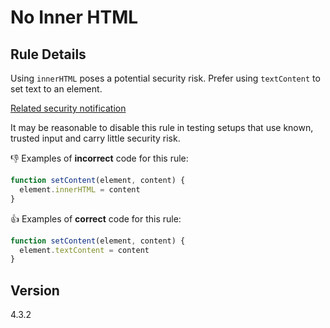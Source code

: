 # No Inner HTML

## Rule Details

Using `innerHTML` poses a potential security risk. Prefer using `textContent` to set text to an element.

[Related security notification](https://github.com/github/paste-markdown/security/advisories/GHSA-gpfj-4j6g-c4w9)

It may be reasonable to disable this rule in testing setups that use known, trusted input and carry little security risk.

👎 Examples of **incorrect** code for this rule:

```js
function setContent(element, content) {
  element.innerHTML = content
}
```

👍 Examples of **correct** code for this rule:

```js
function setContent(element, content) {
  element.textContent = content
}
```

## Version

4.3.2
